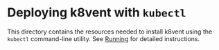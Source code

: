 # Deploying k8vent with `kubectl`

This directory contains the resources needed to install k8vent using
the `kubectl` command-line utility.  See [Running][run] for detailed
instructions.

[run]: ../../README.md#running
